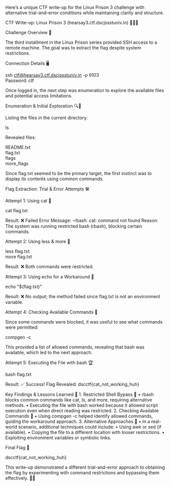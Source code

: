 Here’s a unique CTF write-up for the Linux Prison 3 challenge with alternative trial-and-error conditions while maintaining clarity and structure.

CTF Write-up: Linux Prison 3 (hearsay3.ctf.dscjssstuniv.in) 🚀🔐🐧

Challenge Overview 🎯

The third installment in the Linux Prison series provided SSH access to a remote machine. The goal was to extract the flag despite system restrictions.

Connection Details 🖥️

ssh ctf@hearsay3.ctf.dscjssstuniv.in -p 9103  
Password: ctf  

Once logged in, the next step was enumeration to explore the available files and potential access limitations.

Enumeration & Initial Exploration 🔍📂

Listing the files in the current directory:

ls  

Revealed files:

README.txt  
flag.txt  
flags  
more_flags  

Since flag.txt seemed to be the primary target, the first instinct was to display its contents using common commands.

Flag Extraction: Trial & Error Attempts 🛠️

Attempt 1: Using cat 📜

cat flag.txt  

Result: ❌ Failed
Error Message: -rbash: cat: command not found
Reason: The system was running restricted bash (rbash), blocking certain commands.

Attempt 2: Using less & more 📖

less flag.txt  
more flag.txt  

Result: ❌ Both commands were restricted.

Attempt 3: Using echo for a Workaround 📢

echo "$(flag.txt)"  

Result: ❌ No output; the method failed since flag.txt is not an environment variable.

Attempt 4: Checking Available Commands 🧐

Since some commands were blocked, it was useful to see what commands were permitted:

compgen -c  

This provided a list of allowed commands, revealing that bash was available, which led to the next approach.

Attempt 5: Executing the File with bash 🏆

bash flag.txt  

Result: ✅ Success!
Flag Revealed: dscctf{cat_not_working_huh}

Key Findings & Lessons Learned 🧠
	1.	Restricted Shell Bypass 🚧
	•	rbash blocks common commands like cat, ls, and more, requiring alternative methods.
	•	Executing the file with bash worked because it allowed script execution even when direct reading was restricted.
	2.	Checking Available Commands 🔎
	•	Using compgen -c helped identify allowed commands, guiding the workaround approach.
	3.	Alternative Approaches 🤔
	•	In a real-world scenario, additional techniques could include:
	•	Using awk or sed (if available).
	•	Copying the file to a different location with looser restrictions.
	•	Exploiting environment variables or symbolic links.

Final Flag 🏁

dscctf{cat_not_working_huh}

This write-up demonstrated a different trial-and-error approach to obtaining the flag by experimenting with command restrictions and bypassing them effectively. 🎯🔥